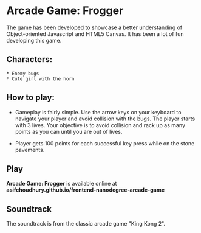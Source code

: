 # Arcade Game: Frogger

The game has been developed to showcase a better understanding of Object-oriented Javascript and HTML5 Canvas. It has been a lot of fun developing this game.



## Characters:

    * Enemy bugs
    * Cute girl with the horn



## How to play:

* Gameplay is fairly simple. Use the arrow keys on your keyboard to navigate your player and
avoid collision with the bugs. The player starts with 3 lives. Your objective is to avoid collision and rack up as many points as you can until you are out of lives.

* Player gets 100 points for each successful key press while on the stone pavements.



## Play

**Arcade Game: Frogger** is available online at **asifchoudhury.github.io/frontend-nanodegree-arcade-game**



## Soundtrack

The soundtrack is from the classic arcade game "King Kong 2".






